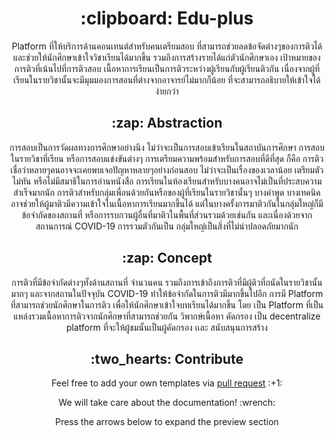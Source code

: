 <h1 align="center"> :clipboard: Edu-plus </h1>



<p align="center"> Platform ที่ให้บริการด้านคอนเทนต์สำหรับคนเตรียมสอบ ที่สามารถช่วยลดข้อจัดต่างๆของการติวได้ และช่วยให้นักศึกษาเข้าใจวิชาเรียนได้มากขึ้น รวมถึงการสร้างรายได้แก่ตัวนักศึกษาเอง เป้าหมายของการติวที่เน้นไปที่การติวสอบ เนื้อหาการเรียนเป็นการติวระหว่างผู้เรียนกับผู้เรียนติวกัน เนื่องจากผู้ที่เรียนในรายวิชานั้นจะมีมุมมองการสอนที่ต่างจากอาจารย์ไม่มากก็น้อย ที่จะสามารถอธิบายให้เข้าใจได้ง่ายกว่า </p>
<h2 align="center"> :zap: Abstraction </h2>
<p align="center"> การสอบเป็นการวัดผลทางการศึกษาอย่างนึง ไม่ว่าจะเป็นการสอบเข้าเรียนในสถาบันการศึกษา การสอบในรายวิชาที่เรียน หรือการสอบแข่งขันต่างๆ การเตรียมความพร้อมสำหรับการสอบที่ดีที่สุด ก็คือ การติว เชื่อว่าหลายๆคนอาจจะเคยพบเจอปัญหาหลายๆอย่างก่อนสอบ ไม่ว่าจะเป็นเรื่องของเวลาน้อย เตรียมตัวไม่ทัน หรือไม่มีสมาธิในการอ่านหนังสือ การเรียนในห้องเรียนสำหรับบางคนอาจไม่เป็นที่ประสบความสำเร็จมากนัก การติวสำหรับกลุ่มเพื่อนด้วยกันหรือของผู้ที่เรียนในรายวิชานั้นๆ บางคำพูด บางเทคนิค อาจช่วยให้ผู้มาติวมีความเข้าใจในเนื้อหาการเรียนมากขึ้นได้ แต่ในบางครั้งการมาติวกันในกลุ่มใหญ่ก็มีข้อจำกัดของสถานที่ หรือการรบกวนผู้อื่นที่มาติวในพื้นที่ส่วนรวมด้วยเช่นกัน และเนื่องด้วยจากสถานการณ์ COVID-19 การรวมตัวกันเป็น กลุ่มใหญ่เป็นสิ่งที่ไม่น่าปลอดภัยมากนัก </p>

<h2 align="center"> :zap: Concept </h2>
<p align="center">
 การติวที่มีข้อจำกัดต่างๆทั้งด้านสถานที่ จำนวนคน รวมถึงการเข้าถึงการติวที่มีผู้ติวที่ถนัดในรายวิชานั้นมากๆ และจากสถานในปัจจุบัน COVID-19 ทำให้ข้อจำกัดในการติวมีมากขึ้นไปอีก การมี Platform ที่สามารถช่วยนักศึกษาในการติว เพื่อให้นักศึกษาเข้าใจบทเรียนได้มากขึ้น โดย เป็น Platform ที่เป็นแหล่งรวมเนื้อหาการติวจากนักศึกษาที่สามารถช่วยกัน วิพากษ์เนื้อหา คัดกรอง เป็น decentralize platform ที่จะให้ผู้ชมนั้นเป็นผู้คัดกรอง เเละ สนับสนุนการสร้าง
</p>

<h2 align="center"> :two_hearts: Contribute </h2>

<p align="center">Feel free to add your own templates via <a href="https://github.com/markdown-templates/markdown-snippets/pulls"> pull request</a> :+1:</p>

<p align="center">We will take care about the documentation! :wrench:</p>

<p align="center"> Press the arrows below to expand the preview section </p>
